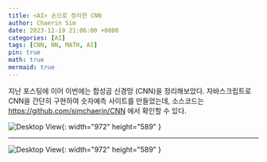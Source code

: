 ```yaml
---
title: <AI> 손으로 정리한 CNN
author: Chaerin Sim
date: 2023-12-19 21:06:00 +0800
categories: [AI]
tags: [CNN, NN, MATH, AI]
pin: true
math: true
mermaid: true
---
```


지난 포스팅에 이어 이번에는 합성곱 신경망 (CNN)을 정리해보았다.
자바스크립트로 CNN을 간단히 구현하여 숫자예측 사이트를 만들었는데, 소스코드는 https://github.com/simchaerin/CNN 에서 확인할 수 있다.



![Desktop View](https://github.com/simchaerin/BlogImg/assets/87344125/8fd78a0b-1f6b-4b6b-9798-cd60bdbfb33a){: width="972" height="589" }


---

![Desktop View](https://github.com/simchaerin/BlogImg/assets/87344125/1859f558-cf99-4125-89d7-34846065276e){: width="972" height="589" }
 
 